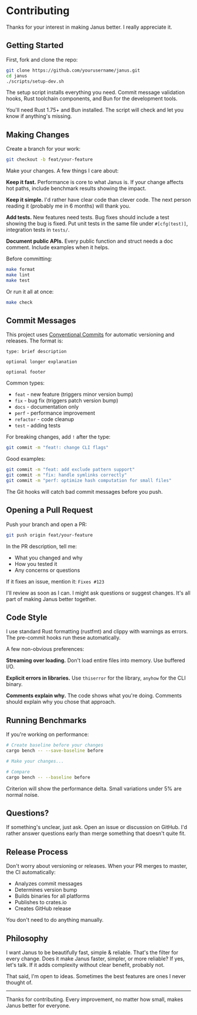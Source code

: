 # Contributing

Thanks for your interest in making Janus better. I really appreciate it.

## Getting Started

First, fork and clone the repo:

```bash
git clone https://github.com/yourusername/janus.git
cd janus
./scripts/setup-dev.sh
```

The setup script installs everything you need. Commit message validation hooks, Rust toolchain components, and Bun for the development tools.

You'll need Rust 1.75+ and Bun installed. The script will check and let you know if anything's missing.

## Making Changes

Create a branch for your work:

```bash
git checkout -b feat/your-feature
```

Make your changes. A few things I care about:

**Keep it fast.** Performance is core to what Janus is. If your change affects hot paths, include benchmark results showing the impact.

**Keep it simple.** I'd rather have clear code than clever code. The next person reading it (probably me in 6 months) will thank you.

**Add tests.** New features need tests. Bug fixes should include a test showing the bug is fixed. Put unit tests in the same file under `#[cfg(test)]`, integration tests in `tests/`.

**Document public APIs.** Every public function and struct needs a doc comment. Include examples when it helps.

Before committing:

```bash
make format
make lint
make test
```

Or run it all at once:

```bash
make check
```

## Commit Messages

This project uses [Conventional Commits](https://conventionalcommits.org) for automatic versioning and releases. The format is:

```
type: brief description

optional longer explanation

optional footer
```

Common types:
- `feat` - new feature (triggers minor version bump)
- `fix` - bug fix (triggers patch version bump)  
- `docs` - documentation only
- `perf` - performance improvement
- `refactor` - code cleanup
- `test` - adding tests

For breaking changes, add `!` after the type:

```bash
git commit -m "feat!: change CLI flags"
```

Good examples:
```bash
git commit -m "feat: add exclude pattern support"
git commit -m "fix: handle symlinks correctly"
git commit -m "perf: optimize hash computation for small files"
```

The Git hooks will catch bad commit messages before you push.

## Opening a Pull Request

Push your branch and open a PR:

```bash
git push origin feat/your-feature
```

In the PR description, tell me:
- What you changed and why
- How you tested it
- Any concerns or questions

If it fixes an issue, mention it: `Fixes #123`

I'll review as soon as I can. I might ask questions or suggest changes. It's all part of making Janus better together.

## Code Style

I use standard Rust formatting (rustfmt) and clippy with warnings as errors. The pre-commit hooks run these automatically.

A few non-obvious preferences:

**Streaming over loading.** Don't load entire files into memory. Use buffered I/O.

**Explicit errors in libraries.** Use `thiserror` for the library, `anyhow` for the CLI binary.

**Comments explain why.** The code shows what you're doing. Comments should explain why you chose that approach.

## Running Benchmarks

If you're working on performance:

```bash
# Create baseline before your changes
cargo bench -- --save-baseline before

# Make your changes...

# Compare
cargo bench -- --baseline before
```

Criterion will show the performance delta. Small variations under 5% are normal noise.

## Questions?

If something's unclear, just ask. Open an issue or discussion on GitHub. I'd rather answer questions early than merge something that doesn't quite fit.

## Release Process

Don't worry about versioning or releases. When your PR merges to master, the CI automatically:
- Analyzes commit messages
- Determines version bump
- Builds binaries for all platforms
- Publishes to crates.io
- Creates GitHub release

You don't need to do anything manually.

## Philosophy

I want Janus to be beautifully fast, simple & reliable. That's the filter for every change. Does it make Janus faster, simpler, or more reliable? If yes, let's talk. If it adds complexity without clear benefit, probably not.

That said, I'm open to ideas. Sometimes the best features are ones I never thought of.

---

Thanks for contributing. Every improvement, no matter how small, makes Janus better for everyone.
